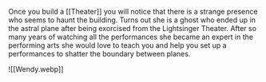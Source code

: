 Once you build a [[Theater]] you will notice that there is a strange presence who seems to haunt the building. Turns out she is a ghost who ended up in the astral plane after being exorcised from the Lightsinger Theater. After so many years of watching all the performances she became an expert in the performing arts she would love to teach you and help you set up a performances to shatter the boundary between planes.


![[Wendy.webp]]